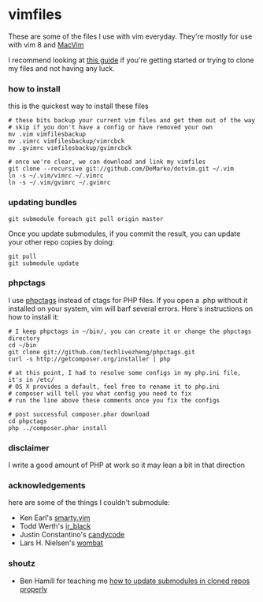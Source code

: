 vimfiles
========
These are some of the files I use with vim everyday. They're mostly for use with vim 8 and [MacVim][]

I recommend looking at [this guide](http://vimcasts.org/episodes/synchronizing-plugins-with-git-submodules-and-pathogen/) if you're getting started or trying to clone my files and not having any luck.

### how to install ###
this is the quickest way to install these files
    
    # these bits backup your current vim files and get them out of the way
    # skip if you don't have a config or have removed your own
    mv .vim vimfilesbackup
    mv .vimrc vimfilesbackup/vimrcbck
    mv .gvimrc vimfilesbackup/gvimrcbck

    # once we're clear, we can download and link my vimfiles
    git clone --recursive git://github.com/DeMarko/dotvim.git ~/.vim
    ln -s ~/.vim/vimrc ~/.vimrc
    ln -s ~/.vim/gvimrc ~/.gvimrc

### updating bundles ###

    git submodule foreach git pull origin master

Once you update submodules, if you commit the result, you can update your
other repo copies by doing:

    git pull
    git submodule update

### phpctags ###
I use [phpctags](https://github.com/techlivezheng/phpctags) instead of ctags for PHP files. If you open a .php without it installed on your system, vim will barf several errors. Here's instructions on how to install it:

    # I keep phpctags in ~/bin/, you can create it or change the phpctags directory
    cd ~/bin
    git clone git://github.com/techlivezheng/phpctags.git
    curl -s http://getcomposer.org/installer | php
    
    # at this point, I had to resolve some configs in my php.ini file, it's in /etc/
    # OS X provides a default, feel free to rename it to php.ini
    # composer will tell you what config you need to fix
    # run the line above these comments once you fix the configs

    # post successful composer.phar download
    cd phpctags
    php ../composer.phar install

### disclaimer ###
I write a good amount of PHP at work so it may lean a bit in that direction

### acknowledgements ###
here are some of the things I couldn't submodule:

+  Ken Earl's [smarty.vim][]
+  Todd Werth's [ir_black][]
+  Justin Constantino's [candycode][]
+  Lars H. Nielsen's [wombat][]
  
### shoutz ###
+  Ben Hamill for teaching me [how to update submodules in cloned repos
   properly](https://twitter.com/benhamill/status/304330375088467968)

[MacVim]: http://code.google.com/p/macvim/ "MacVim.app"
[wombat]: http://dengmao.wordpress.com/2007/01/22/vim-color-scheme-wombat/ "Wombat Colorscheme"
[candycode]: http://www.vim.org/scripts/script.php?script_id=1635
[ir_black]: http://blog.infinitered.com/entries/show/8
[smarty.vim]: http://www.vim.org/scripts/script.php?script_id=1798 "Smarty Syntax"


